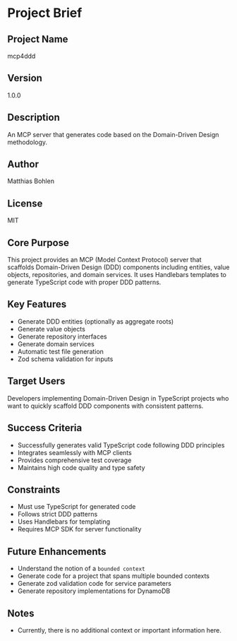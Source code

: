 # Project Brief

## Project Name
mcp4ddd

## Version
1.0.0

## Description
An MCP server that generates code based on the Domain-Driven Design methodology.

## Author
Matthias Bohlen

## License
MIT

## Core Purpose
This project provides an MCP (Model Context Protocol) server that scaffolds Domain-Driven Design (DDD) components including entities, value objects, repositories, and domain services. It uses Handlebars templates to generate TypeScript code with proper DDD patterns.

## Key Features
- Generate DDD entities (optionally as aggregate roots)
- Generate value objects
- Generate repository interfaces
- Generate domain services
- Automatic test file generation
- Zod schema validation for inputs

## Target Users
Developers implementing Domain-Driven Design in TypeScript projects who want to quickly scaffold DDD components with consistent patterns.

## Success Criteria
- Successfully generates valid TypeScript code following DDD principles
- Integrates seamlessly with MCP clients
- Provides comprehensive test coverage
- Maintains high code quality and type safety

## Constraints
- Must use TypeScript for generated code
- Follows strict DDD patterns
- Uses Handlebars for templating
- Requires MCP SDK for server functionality

## Future Enhancements
- Understand the notion of a `bounded context`
- Generate code for a project that spans multiple bounded contexts
- Generate zod validation code for service parameters
- Generate repository implementations for DynamoDB

## Notes
- Currently, there is no additional context or important information here.
